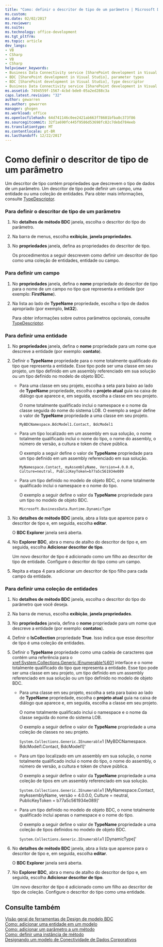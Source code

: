 ```yaml
---
title: "Como: definir o descritor de tipo de um parâmetro | Microsoft Docs"
ms.custom: 
ms.date: 02/02/2017
ms.reviewer: 
ms.suite: 
ms.technology: office-development
ms.tgt_pltfrm: 
ms.topic: article
dev_langs:
- VB
- CSharp
- VB
- CSharp
helpviewer_keywords:
- Business Data Connectivity service [SharePoint development in Visual Studio], type descriptor
- BDC [SharePoint development in Visual Studio], parameter types
- BDC [SharePoint development in Visual Studio], type descriptor
- Business Data Connectivity service [SharePoint development in Visual Studio], parameter types
ms.assetid: 7494559f-1567-4cbd-bde0-05a2ed288c3a
caps.latest.revision: "32"
author: gewarren
ms.author: gewarren
manager: ghogen
ms.workload: office
ms.openlocfilehash: 64d741146c0ee2421ab663f78601bfba8c373f86
ms.sourcegitcommit: 32f1a690fc445f9586d53698fc82c7debd784eeb
ms.translationtype: MT
ms.contentlocale: pt-BR
ms.lasthandoff: 12/22/2017
---
```

# <a name="how-to-define-the-type-descriptor-of-a-parameter"></a>Como definir o descritor de tipo de um parâmetro
  Um descritor de tipo contém propriedades que descrevem o tipo de dados de um parâmetro. Um descritor de tipo pode definir um campo, uma entidade ou uma coleção de entidades. Para obter mais informações, consulte [TypeDescriptor](http://msdn.microsoft.com/library/ms543392%28v=office.12%29.aspx).  
  
### <a name="to-define-the-type-descriptor-of-a-parameter"></a>Para definir o descritor de tipo de um parâmetro  
  
1.  No **detalhes de método BDC** janela, escolha o descritor do tipo do parâmetro.  
  
2.  Na barra de menus, escolha **exibição**, **janela propriedades**.  
  
3.  No **propriedades** janela, defina as propriedades do descritor de tipo.  
  
     Os procedimentos a seguir descrevem como definir um descritor de tipo como uma coleção de entidades, entidade ou campo.  
  
### <a name="to-define-a-field"></a>Para definir um campo  
  
1.  No **propriedades** janela, defina o **nome** propriedade do descritor de tipo para o nome de um campo no tipo que representa a entidade (por exemplo: **FirstName**).  
  
2.  Na lista ao lado de **TypeName** propriedade, escolha o tipo de dados apropriado (por exemplo, **Int32**).  
  
     Para obter informações sobre outros parâmetros opcionais, consulte [TypeDescriptor](http://msdn.microsoft.com/library/ms543392%28v=office.12%29.aspx).  
  
### <a name="to-define-an-entity"></a>Para definir uma entidade  
  
1.  No **propriedades** janela, defina o **nome** propriedade para um nome que descreve a entidade (por exemplo: **contato**).  
  
2.  Definir o **TypeName** propriedade para o nome totalmente qualificado do tipo que representa a entidade. Esse tipo pode ser uma classe em seu projeto, um tipo definido em um assembly referenciado em sua solução ou um tipo definido no modelo de objeto BDC.  
  
    -   Para uma classe em seu projeto, escolha a seta para baixo ao lado de **TypeName** propriedade, escolha o **projeto atual** guia na caixa de diálogo que aparece e, em seguida, escolha a classe em seu projeto.  
  
         O nome totalmente qualificado inclui o namespace e o nome da classe seguida do nome do sistema LOB. O exemplo a seguir define o valor de **TypeName** propriedade a uma classe em seu projeto.  
  
         `MyBDCNamespace.BdcModel1.Contact, BdcModel1`  
  
    -   Para um tipo localizado em um assembly em sua solução, o nome totalmente qualificado inclui o nome do tipo, o nome do assembly, o número de versão, a cultura e token de chave pública.  
  
         O exemplo a seguir define o valor de **TypeName** propriedade para um tipo definido em um assembly referenciado em sua solução.  
  
         `MyNamespace.Contact, myAssemblyName, Version=4.0.0.0, Culture=neutral, PublicKeyToken=b77a5c561934e089`  
  
    -   Para um tipo definido no modelo de objeto BDC, o nome totalmente qualificado inclui o namespace e o nome do tipo.  
  
         O exemplo a seguir define o valor da **TypeName** propriedade para um tipo no modelo de objeto BDC.  
  
         `Microsoft.BusinessData.Runtime.DynamicType`  
  
3.  No **detalhes de método BDC** janela, abra a lista que aparece para o descritor de tipo e, em seguida, escolha **editar**.  
  
     O **BDC Explorer** janela será aberta.  
  
4.  No **Explorer BDC**, abra o menu de atalho do descritor de tipo e, em seguida, escolha **Adicionar descritor de tipo**.  
  
     Um novo descritor de tipo é adicionado como um filho ao descritor de tipo de entidade. Configure o descritor do tipo como um campo.  
  
5.  Repita a etapa 4 para adicionar um descritor de tipo filho para cada campo da entidade.  
  
### <a name="to-define-a-collection-of-entities"></a>Para definir uma coleção de entidades  
  
1.  No **detalhes de método BDC** janela, escolha o descritor do tipo do parâmetro que você deseja.  
  
2.  Na barra de menus, escolha **exibição**, **janela propriedades**.  
  
3.  No **propriedades** janela, defina o **nome** propriedade para um nome que descreve a entidade (por exemplo: **contatos**).  
  
4.  Definir o **IsCollection** propriedade **True**. Isso indica que esse descritor de tipo é uma coleção de entidades.  
  
5.  Definir o **TypeName** propriedade como uma cadeia de caracteres que contém uma referência para o <xref:System.Collections.Generic.IEnumerable%601> interface e o nome totalmente qualificado do tipo que representa a entidade. Esse tipo pode ser uma classe em seu projeto, um tipo definido em um assembly referenciado em sua solução ou um tipo definido no modelo de objeto BDC.  
  
    -   Para uma classe em seu projeto, escolha a seta para baixo ao lado de **TypeName** propriedade, escolha o **projeto atual** guia na caixa de diálogo que aparece e, em seguida, escolha a classe em seu projeto.  
  
         O nome totalmente qualificado inclui o namespace e o nome da classe seguida do nome do sistema LOB.  
  
         O exemplo a seguir define o valor de **TypeName** propriedade a uma coleção de classes no seu projeto.  
  
         `System.Collections.Generic.IEnumerable`1 [MyBDCNamespace.` ` BdcModel1.Contact, BdcModel1]'  
  
    -   Para um tipo localizado em um assembly em sua solução, o nome totalmente qualificado inclui o nome do tipo, o nome do assembly, o número de versão, a cultura e token de chave pública.  
  
         O exemplo a seguir define o valor da **TypeName** propriedade a uma coleção de tipos em um assembly referenciado em sua solução.  
  
         `System.Collections.Generic.IEnumerable`1 [MyNamespace.Contact, myAssemblyName, versão = 4.0.0.0, Culture = neutral, PublicKeyToken = b77a5c561934e089]'  
  
    -   Para um tipo definido no modelo de objeto BDC, o nome totalmente qualificado inclui apenas o namespace e o nome do tipo.  
  
         O exemplo a seguir define o valor de **TypeName** propriedade a uma coleção de tipos definidos no modelo de objeto BDC.  
  
         `System.Collections.Generic.IEnumerable`1 [DynamicType]'  
  
6.  No **detalhes de método BDC** janela, abra a lista que aparece para o descritor de tipo e, em seguida, escolha **editar**.  
  
     O **BDC Explorer** janela será aberta.  
  
7.  No **Explorer BDC**, abra o menu de atalho do descritor de tipo e, em seguida, escolha **Adicionar descritor de tipo**.  
  
     Um novo descritor de tipo é adicionado como um filho ao descritor de tipo de coleção. Configure o descritor do tipo como uma entidade.  
  
## <a name="see-also"></a>Consulte também  
 [Visão geral de ferramentas de Design de modelo BDC](../sharepoint/bdc-model-design-tools-overview.md)   
 [Como: adicionar uma entidade em um modelo](../sharepoint/how-to-add-an-entity-to-a-model.md)   
 [Como: adicionar um parâmetro a um método](../sharepoint/how-to-add-a-parameter-to-a-method.md)   
 [Como: definir uma instância de método](../sharepoint/how-to-define-a-method-instance.md)   
 [Designando um modelo de Conectividade de Dados Corporativos](../sharepoint/designing-a-business-data-connectivity-model.md)  
  
  